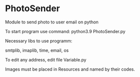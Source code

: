 # PhotoSender
Module to send photo to user email on python

To start program use command:
python3.9 PhotoSender.py

Necessary libs to use programm:

smtplib,
imaplib,
time,
email,
os

To edit any address, edit file Variable.py

Images must be placed in Resources and named by their codes.
